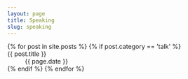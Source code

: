 ```yaml
---
layout: page
title: Speaking
slug: speaking
---
```

<dl>
{% for post in site.posts %}
	{% if post.category == 'talk' %}
		<dt>{{ post.title }}</dt>
		<dd>{{ page.date }}</dd>
	{% endif %}
{% endfor %}
</dl>